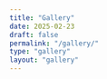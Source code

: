 ```yaml
---
title: "Gallery"
date: 2025-02-23
draft: false
permalink: "/gallery/"
type: "gallery"
layout: "gallery"
---
```


